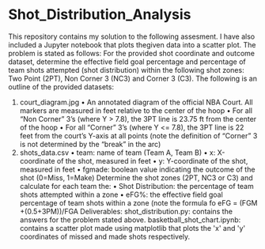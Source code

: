 # Shot_Distribution_Analysis
This repository contains my solution to the following assesment. I have also included a Jupyter notebook that plots thegiven data into a scatter plot. The problem is stated as follows:
For the provided shot coordinate and outcome dataset, determine the effective field goal
percentage and percentage of team shots attempted (shot distribution)
within the following shot zones: Two Point (2PT), Non Corner 3 (NC3) and Corner 3 (C3).
The following is an outline of the provided datasets:
1) court_diagram.jpg
• An annotated diagram of the official NBA Court. All markers are measured in feet relative
to the center of the hoop
• For all “Non Corner” 3’s (where Y > 7.8), the 3PT line is 23.75 ft from the center of the hoop
• For all “Corner” 3’s (where Y <= 7.8), the 3PT line is 22 feet from the court’s Y-axis at all
points (note the definition of “Corner” 3 is not determined by the “break” in the arc)
2) shots_data.csv
• team: name of team (Team A, Team B)
• x: X-coordinate of the shot, measured in feet
• y: Y-coordinate of the shot, measured in feet
• fgmade: boolean value indicating the outcome of the shot (0=Miss, 1=Make)
Determine the shot zones (2PT, NC3 or C3) and calculate for each team the:
• Shot Distribution: the percentage of team shots attempted within a zone
• eFG%: the effective field goal percentage of team shots within a zone (note the formula fo eFG = (FGM +(0.5+3PM))/FGA
Deliverables:
shot_distribution.py: contains the answers for the problem stated above.
basketball_shot_chart.ipynb: contains a scatter plot made using matplotlib that plots the 'x' and 'y' coordinates of missed and made shots respectively. 
